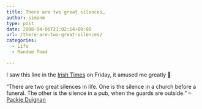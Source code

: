 ```yaml
---
title: There are two great silences…
author: simonm
type: post
date: 2008-04-06T21:02:14+00:00
url: /there-are-two-great-silences/
categories:
  - Life
  - Random Toad

---
```

I saw this line in the [Irish Times][1] on Friday, it amused me greatly 🙂

&#8220;There are two great silences in life. One is the silence in a church before a funeral. The other is the silence in a pub, when the guards are outside.&#8221; &#8211;[Packie Duignan][2]

 [1]: http://www.ireland.com/newspaper/features/2008/0404/1207240097924.html
 [2]: http://en.wikipedia.org/wiki/Packie_Duignan